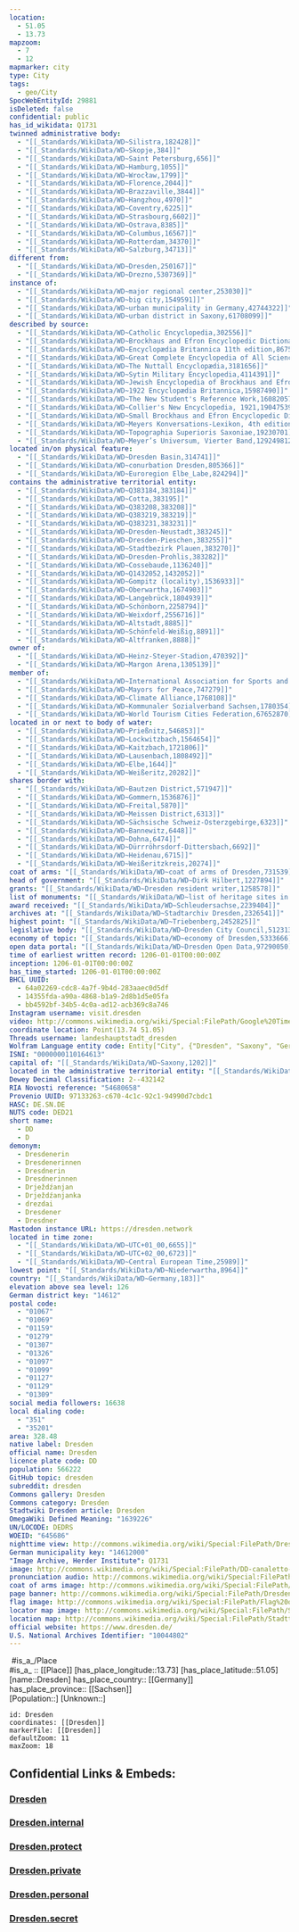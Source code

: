 ```yaml
---
location:
  - 51.05
  - 13.73
mapzoom:
  - 7
  - 12
mapmarker: city
type: City
tags:
  - geo/City
SpocWebEntityId: 29881
isDeleted: false
confidential: public
has_id_wikidata: Q1731
twinned administrative body:
  - "[[_Standards/WikiData/WD~Silistra,182428]]"
  - "[[_Standards/WikiData/WD~Skopje,384]]"
  - "[[_Standards/WikiData/WD~Saint Petersburg,656]]"
  - "[[_Standards/WikiData/WD~Hamburg,1055]]"
  - "[[_Standards/WikiData/WD~Wrocław,1799]]"
  - "[[_Standards/WikiData/WD~Florence,2044]]"
  - "[[_Standards/WikiData/WD~Brazzaville,3844]]"
  - "[[_Standards/WikiData/WD~Hangzhou,4970]]"
  - "[[_Standards/WikiData/WD~Coventry,6225]]"
  - "[[_Standards/WikiData/WD~Strasbourg,6602]]"
  - "[[_Standards/WikiData/WD~Ostrava,8385]]"
  - "[[_Standards/WikiData/WD~Columbus,16567]]"
  - "[[_Standards/WikiData/WD~Rotterdam,34370]]"
  - "[[_Standards/WikiData/WD~Salzburg,34713]]"
different from:
  - "[[_Standards/WikiData/WD~Dresden,250167]]"
  - "[[_Standards/WikiData/WD~Drezno,5307369]]"
instance of:
  - "[[_Standards/WikiData/WD~major regional center,253030]]"
  - "[[_Standards/WikiData/WD~big city,1549591]]"
  - "[[_Standards/WikiData/WD~urban municipality in Germany,42744322]]"
  - "[[_Standards/WikiData/WD~urban district in Saxony,61708099]]"
described by source:
  - "[[_Standards/WikiData/WD~Catholic Encyclopedia,302556]]"
  - "[[_Standards/WikiData/WD~Brockhaus and Efron Encyclopedic Dictionary,602358]]"
  - "[[_Standards/WikiData/WD~Encyclopædia Britannica 11th edition,867541]]"
  - "[[_Standards/WikiData/WD~Great Complete Encyclopedia of All Sciences and Arts,1547546]]"
  - "[[_Standards/WikiData/WD~The Nuttall Encyclopædia,3181656]]"
  - "[[_Standards/WikiData/WD~Sytin Military Encyclopedia,4114391]]"
  - "[[_Standards/WikiData/WD~Jewish Encyclopedia of Brockhaus and Efron,4173137]]"
  - "[[_Standards/WikiData/WD~1922 Encyclopædia Britannica,15987490]]"
  - "[[_Standards/WikiData/WD~The New Student's Reference Work,16082057]]"
  - "[[_Standards/WikiData/WD~Collier's New Encyclopedia, 1921,19047539]]"
  - "[[_Standards/WikiData/WD~Small Brockhaus and Efron Encyclopedic Dictionary,19180675]]"
  - "[[_Standards/WikiData/WD~Meyers Konversations-Lexikon, 4th edition (1885–1890),19219752]]"
  - "[[_Standards/WikiData/WD~Topographia Superioris Saxoniae,19230701]]"
  - "[[_Standards/WikiData/WD~Meyer’s Universum, Vierter Band,129249812]]"
located in/on physical feature:
  - "[[_Standards/WikiData/WD~Dresden Basin,314741]]"
  - "[[_Standards/WikiData/WD~conurbation Dresden,805366]]"
  - "[[_Standards/WikiData/WD~Euroregion Elbe_Labe,824294]]"
contains the administrative territorial entity:
  - "[[_Standards/WikiData/WD~Q383184,383184]]"
  - "[[_Standards/WikiData/WD~Cotta,383195]]"
  - "[[_Standards/WikiData/WD~Q383208,383208]]"
  - "[[_Standards/WikiData/WD~Q383219,383219]]"
  - "[[_Standards/WikiData/WD~Q383231,383231]]"
  - "[[_Standards/WikiData/WD~Dresden-Neustadt,383245]]"
  - "[[_Standards/WikiData/WD~Dresden-Pieschen,383255]]"
  - "[[_Standards/WikiData/WD~Stadtbezirk Plauen,383270]]"
  - "[[_Standards/WikiData/WD~Dresden-Prohlis,383282]]"
  - "[[_Standards/WikiData/WD~Cossebaude,1136240]]"
  - "[[_Standards/WikiData/WD~Q1432052,1432052]]"
  - "[[_Standards/WikiData/WD~Gompitz (locality),1536933]]"
  - "[[_Standards/WikiData/WD~Oberwartha,1674903]]"
  - "[[_Standards/WikiData/WD~Langebrück,1804939]]"
  - "[[_Standards/WikiData/WD~Schönborn,2258794]]"
  - "[[_Standards/WikiData/WD~Weixdorf,2556716]]"
  - "[[_Standards/WikiData/WD~Altstadt,8885]]"
  - "[[_Standards/WikiData/WD~Schönfeld-Weißig,8891]]"
  - "[[_Standards/WikiData/WD~Altfranken,8888]]"
owner of:
  - "[[_Standards/WikiData/WD~Heinz-Steyer-Stadion,470392]]"
  - "[[_Standards/WikiData/WD~Margon Arena,1305139]]"
member of:
  - "[[_Standards/WikiData/WD~International Association for Sports and Leisure Facilities,475646]]"
  - "[[_Standards/WikiData/WD~Mayors for Peace,747279]]"
  - "[[_Standards/WikiData/WD~Climate Alliance,1768108]]"
  - "[[_Standards/WikiData/WD~Kommunaler Sozialverband Sachsen,1780354]]"
  - "[[_Standards/WikiData/WD~World Tourism Cities Federation,67652870]]"
located in or next to body of water:
  - "[[_Standards/WikiData/WD~Prießnitz,546853]]"
  - "[[_Standards/WikiData/WD~Lockwitzbach,1564654]]"
  - "[[_Standards/WikiData/WD~Kaitzbach,1721806]]"
  - "[[_Standards/WikiData/WD~Lausenbach,1808492]]"
  - "[[_Standards/WikiData/WD~Elbe,1644]]"
  - "[[_Standards/WikiData/WD~Weißeritz,20282]]"
shares border with:
  - "[[_Standards/WikiData/WD~Bautzen District,571947]]"
  - "[[_Standards/WikiData/WD~Gommern,1536876]]"
  - "[[_Standards/WikiData/WD~Freital,5870]]"
  - "[[_Standards/WikiData/WD~Meissen District,6313]]"
  - "[[_Standards/WikiData/WD~Sächsische Schweiz-Osterzgebirge,6323]]"
  - "[[_Standards/WikiData/WD~Bannewitz,6448]]"
  - "[[_Standards/WikiData/WD~Dohna,6474]]"
  - "[[_Standards/WikiData/WD~Dürrröhrsdorf-Dittersbach,6692]]"
  - "[[_Standards/WikiData/WD~Heidenau,6715]]"
  - "[[_Standards/WikiData/WD~Weißeritzkreis,20274]]"
coat of arms: "[[_Standards/WikiData/WD~coat of arms of Dresden,731539]]"
head of government: "[[_Standards/WikiData/WD~Dirk Hilbert,1227894]]"
grants: "[[_Standards/WikiData/WD~Dresden resident writer,1258578]]"
list of monuments: "[[_Standards/WikiData/WD~list of heritage sites in Dresden,1842110]]"
award received: "[[_Standards/WikiData/WD~Schleudersachse,2239404]]"
archives at: "[[_Standards/WikiData/WD~Stadtarchiv Dresden,2326541]]"
highest point: "[[_Standards/WikiData/WD~Triebenberg,2452825]]"
legislative body: "[[_Standards/WikiData/WD~Dresden City Council,5123134]]"
economy of topic: "[[_Standards/WikiData/WD~economy of Dresden,5333666]]"
open data portal: "[[_Standards/WikiData/WD~Dresden Open Data,97290050]]"
time of earliest written record: 1206-01-01T00:00:00Z
inception: 1206-01-01T00:00:00Z 
has_time_started: 1206-01-01T00:00:00Z 
BHCL UUID:
  - 64a02269-cdc8-4a7f-9b4d-283aaec0d5df
  - 14355fda-a90a-4868-b1a9-2d8b1d5e05fa
  - bb4592bf-34b5-4c0a-ad12-acb369c8a746
Instagram username: visit.dresden
video: http://commons.wikimedia.org/wiki/Special:FilePath/Google%20Timelapse-%20Dresden%2C%20Germany.webm
coordinate location: Point(13.74 51.05)
Threads username: landeshauptstadt_dresden
Wolfram Language entity code: Entity["City", {"Dresden", "Saxony", "Germany"}]
ISNI: "0000000110164613"
capital of: "[[_Standards/WikiData/WD~Saxony,1202]]"
located in the administrative territorial entity: "[[_Standards/WikiData/WD~Saxony,1202]]"
Dewey Decimal Classification: 2--432142
RIA Novosti reference: "54680658"
Provenio UUID: 97133263-c670-4c1c-92c1-94990d7cbdc1
HASC: DE.SN.DE
NUTS code: DED21
short name:
  - DD
  - D
demonym:
  - Dresdenerin
  - Dresdenerinnen
  - Dresdnerin
  - Dresdnerinnen
  - Drježdźanjan
  - Drježdźanjanka
  - drezdai
  - Dresdener
  - Dresdner
Mastodon instance URL: https://dresden.network
located in time zone:
  - "[[_Standards/WikiData/WD~UTC+01_00,6655]]"
  - "[[_Standards/WikiData/WD~UTC+02_00,6723]]"
  - "[[_Standards/WikiData/WD~Central European Time,25989]]"
lowest point: "[[_Standards/WikiData/WD~Niederwartha,8964]]"
country: "[[_Standards/WikiData/WD~Germany,183]]"
elevation above sea level: 126
German district key: "14612"
postal code:
  - "01067"
  - "01069"
  - "01159"
  - "01279"
  - "01307"
  - "01326"
  - "01097"
  - "01099"
  - "01127"
  - "01129"
  - "01309"
social media followers: 16638
local dialing code:
  - "351"
  - "35201"
area: 328.48
native label: Dresden
official name: Dresden
licence plate code: DD
population: 566222
GitHub topic: dresden
subreddit: dresden
Commons gallery: Dresden
Commons category: Dresden
Stadtwiki Dresden article: Dresden
OmegaWiki Defined Meaning: "1639226"
UN/LOCODE: DEDRS
WOEID: "645686"
nighttime view: http://commons.wikimedia.org/wiki/Special:FilePath/Dresden%20from%20Albertbr%C3%BCcke.jpg
German municipality key: "14612000"
"Image Archive, Herder Institute": Q1731
image: http://commons.wikimedia.org/wiki/Special:FilePath/DD-canaletto-blick.jpg
pronunciation audio: http://commons.wikimedia.org/wiki/Special:FilePath/De-Dresden.oga
coat of arms image: http://commons.wikimedia.org/wiki/Special:FilePath/Dresden%20Stadtwappen.svg
page banner: http://commons.wikimedia.org/wiki/Special:FilePath/Dresden%20Wikivoyage%20banner.png
flag image: http://commons.wikimedia.org/wiki/Special:FilePath/Flag%20of%20Dresden.svg
locator map image: http://commons.wikimedia.org/wiki/Special:FilePath/Saxony%20DD.svg
location map: http://commons.wikimedia.org/wiki/Special:FilePath/Stadtteile%20in%20Dresden.svg
official website: https://www.dresden.de/
U.S. National Archives Identifier: "10044802"
---
```

﻿
﻿#is_a_/Place  
#is_a_ :: [[Place]] 
[has_place_longitude::13.73] 
[has_place_latitude::51.05] 
[name::Dresden] 
has_place_country:: [[Germany]]  
has_place_province:: [[Sachsen]]  
[Population::] 
[Unknown::] 


```leaflet
id: Dresden
coordinates: [[Dresden]] 
markerFile: [[Dresden]] 
defaultZoom: 11 
maxZoom: 18
```


## Confidential Links & Embeds: 

### [Dresden](/_public/Earth/Continent/Europe/Europe~Central/Germany/Germany~East/Sachsen/counties~Sachsen/Dresden.md) 

### [Dresden.internal](/_internal/Earth/Continent/Europe/Europe~Central/Germany/Germany~East/Sachsen/counties~Sachsen/Dresden.internal.md) 

### [Dresden.protect](/_protect/Earth/Continent/Europe/Europe~Central/Germany/Germany~East/Sachsen/counties~Sachsen/Dresden.protect.md) 

### [Dresden.private](/_private/Earth/Continent/Europe/Europe~Central/Germany/Germany~East/Sachsen/counties~Sachsen/Dresden.private.md) 

### [Dresden.personal](/_personal/Earth/Continent/Europe/Europe~Central/Germany/Germany~East/Sachsen/counties~Sachsen/Dresden.personal.md) 

### [Dresden.secret](/_secret/Earth/Continent/Europe/Europe~Central/Germany/Germany~East/Sachsen/counties~Sachsen/Dresden.secret.md) 
